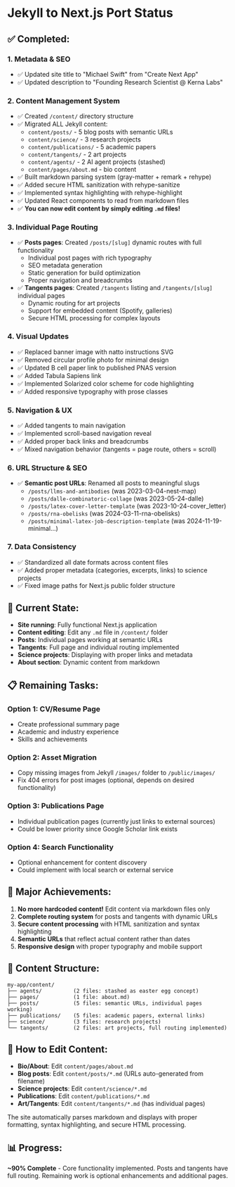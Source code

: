 # Jekyll to Next.js Port Status

## ✅ **Completed:**

### 1. Metadata & SEO
- ✅ Updated site title to "Michael Swift" from "Create Next App"
- ✅ Updated description to "Founding Research Scientist @ Kerna Labs"

### 2. Content Management System
- ✅ Created `/content/` directory structure
- ✅ Migrated ALL Jekyll content:
  - `content/posts/` - 5 blog posts with semantic URLs
  - `content/science/` - 3 research projects
  - `content/publications/` - 5 academic papers
  - `content/tangents/` - 2 art projects
  - `content/agents/` - 2 AI agent projects (stashed)
  - `content/pages/about.md` - bio content
- ✅ Built markdown parsing system (gray-matter + remark + rehype)
- ✅ Added secure HTML sanitization with rehype-sanitize
- ✅ Implemented syntax highlighting with rehype-highlight
- ✅ Updated React components to read from markdown files
- ✅ **You can now edit content by simply editing `.md` files!**

### 3. Individual Page Routing
- ✅ **Posts pages**: Created `/posts/[slug]` dynamic routes with full functionality
  - Individual post pages with rich typography
  - SEO metadata generation
  - Static generation for build optimization
  - Proper navigation and breadcrumbs
- ✅ **Tangents pages**: Created `/tangents` listing and `/tangents/[slug]` individual pages
  - Dynamic routing for art projects
  - Support for embedded content (Spotify, galleries)
  - Secure HTML processing for complex layouts

### 4. Visual Updates
- ✅ Replaced banner image with natto instructions SVG
- ✅ Removed circular profile photo for minimal design
- ✅ Updated B cell paper link to published PNAS version
- ✅ Added Tabula Sapiens link
- ✅ Implemented Solarized color scheme for code highlighting
- ✅ Added responsive typography with prose classes

### 5. Navigation & UX
- ✅ Added tangents to main navigation
- ✅ Implemented scroll-based navigation reveal
- ✅ Added proper back links and breadcrumbs
- ✅ Mixed navigation behavior (tangents = page route, others = scroll)

### 6. URL Structure & SEO
- ✅ **Semantic post URLs**: Renamed all posts to meaningful slugs
  - `/posts/llms-and-antibodies` (was 2023-03-04-nest-map)
  - `/posts/dalle-combinatoric-collage` (was 2023-05-24-dalle)
  - `/posts/latex-cover-letter-template` (was 2023-10-24-cover_letter)
  - `/posts/rna-obelisks` (was 2024-03-11-rna-obelisks)
  - `/posts/minimal-latex-job-description-template` (was 2024-11-19-minimal...)

### 7. Data Consistency
- ✅ Standardized all date formats across content files
- ✅ Added proper metadata (categories, excerpts, links) to science projects
- ✅ Fixed image paths for Next.js public folder structure

## 🔄 **Current State:**
- **Site running**: Fully functional Next.js application
- **Content editing**: Edit any `.md` file in `/content/` folder
- **Posts**: Individual pages working at semantic URLs
- **Tangents**: Full page and individual routing implemented
- **Science projects**: Displaying with proper links and metadata
- **About section**: Dynamic content from markdown

## 📋 **Remaining Tasks:**

### Option 1: CV/Resume Page
- Create professional summary page
- Academic and industry experience
- Skills and achievements

### Option 2: Asset Migration
- Copy missing images from Jekyll `/images/` folder to `/public/images/`
- Fix 404 errors for post images (optional, depends on desired functionality)

### Option 3: Publications Page
- Individual publication pages (currently just links to external sources)
- Could be lower priority since Google Scholar link exists

### Option 4: Search Functionality
- Optional enhancement for content discovery
- Could implement with local search or external service

## 🎯 **Major Achievements:**
1. **No more hardcoded content!** Edit content via markdown files only
2. **Complete routing system** for posts and tangents with dynamic URLs
3. **Secure content processing** with HTML sanitization and syntax highlighting
4. **Semantic URLs** that reflect actual content rather than dates
5. **Responsive design** with proper typography and mobile support

## 📁 **Content Structure:**
```
my-app/content/
├── agents/          (2 files: stashed as easter egg concept)
├── pages/           (1 file: about.md)  
├── posts/           (5 files: semantic URLs, individual pages working)
├── publications/    (5 files: academic papers, external links)
├── science/         (3 files: research projects)
└── tangents/        (2 files: art projects, full routing implemented)
```

## 💾 **How to Edit Content:**
- **Bio/About**: Edit `content/pages/about.md`
- **Blog posts**: Edit `content/posts/*.md` (URLs auto-generated from filename)
- **Science projects**: Edit `content/science/*.md`
- **Publications**: Edit `content/publications/*.md`
- **Art/Tangents**: Edit `content/tangents/*.md` (has individual pages)

The site automatically parses markdown and displays with proper formatting, syntax highlighting, and secure HTML processing.

## 📊 **Progress:**
**~90% Complete** - Core functionality implemented. Posts and tangents have full routing. Remaining work is optional enhancements and additional pages.